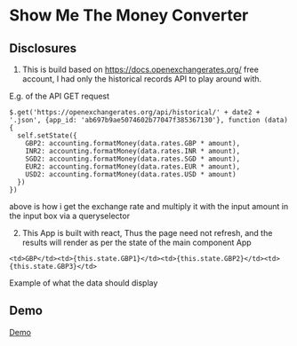 
# Show Me The Money Converter

## Disclosures

1. This is build based on https://docs.openexchangerates.org/ free account, I had only the historical records API to play around with.

E.g. of the API GET request

```
$.get('https://openexchangerates.org/api/historical/' + date2 + '.json', {app_id: 'ab697b9ae5074602b77047f385367130'}, function (data) {
  self.setState({
    GBP2: accounting.formatMoney(data.rates.GBP * amount),
    INR2: accounting.formatMoney(data.rates.INR * amount),
    SGD2: accounting.formatMoney(data.rates.SGD * amount),
    EUR2: accounting.formatMoney(data.rates.EUR * amount),
    USD2: accounting.formatMoney(data.rates.USD * amount)
  })
})
```

above is how i get the exchange rate and multiply it with the input amount in the input box via a queryselector

2. This App is built with react, Thus the page need not refresh, and the results will render as per the state of the main component App

```
<td>GBP</td><td>{this.state.GBP1}</td><td>{this.state.GBP2}</td><td>{this.state.GBP3}</td>
```
Example of what the data should display

## Demo

[Demo](https://polar-inlet-71534.herokuapp.com/)
